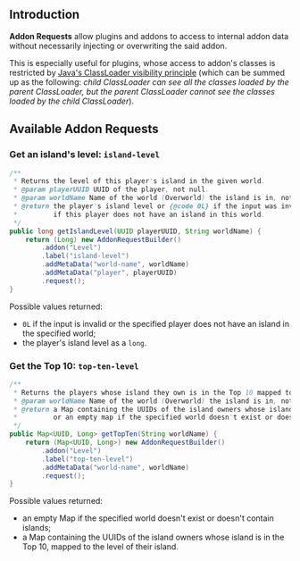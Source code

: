 ## Introduction

**Addon Requests** allow plugins and addons to access to internal addon data without necessarily injecting or overwriting the said addon.

This is especially useful for plugins, whose access to addon's classes is restricted by [Java's ClassLoader visibility principle](https://www.javatpoint.com/classloader-in-java) (which can be summed up as the following: *child ClassLoader can see all the classes loaded by the parent ClassLoader, but the parent ClassLoader cannot see the classes loaded by the child ClassLoader*).

## Available Addon Requests

### Get an island's level: `island-level`

```java
/**
 * Returns the level of this player's island in the given world.
 * @param playerUUID UUID of the player, not null.
 * @param worldName Name of the world (Overworld) the island is in, not null.
 * @return the player's island level or {@code 0L} if the input was invalid or 
 *         if this player does not have an island in this world.
 */
public long getIslandLevel(UUID playerUUID, String worldName) {
    return (Long) new AddonRequestBuilder()
        .addon("Level")
        .label("island-level")
        .addMetaData("world-name", worldName)
        .addMetaData("player", playerUUID)
        .request();
}
```

Possible values returned:
* `0L` if the input is invalid or the specified player does not have an island in the specified world;
* the player's island level as a `long`.

### Get the Top 10: `top-ten-level`

```java
/**
 * Returns the players whose island they own is in the Top 10 mapped to the level of their island.
 * @param worldName Name of the world (Overworld) the island is in, not null.
 * @return a Map containing the UUIDs of the island owners whose island is in the Top 10, mapped to the level of their island,
 *         or an empty map if the specified world doesn't exist or doesn't contain islands.
 */
public Map<UUID, Long> getTopTen(String worldName) {
    return (Map<UUID, Long>) new AddonRequestBuilder()
        .addon("Level")
        .label("top-ten-level")
        .addMetaData("world-name", worldName)
        .request();
}
```

Possible values returned:
* an empty Map if the specified world doesn't exist or doesn't contain islands;
* a Map containing the UUIDs of the island owners whose island is in the Top 10, mapped to the level of their island.